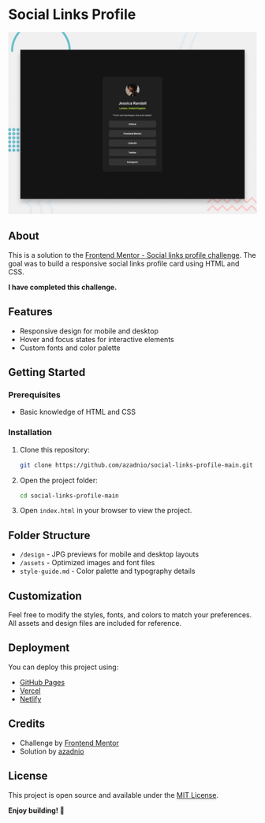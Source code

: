 # Social Links Profile

![Preview of the Social Links Profile project](./preview.jpg)

## About

This is a solution to the [Frontend Mentor - Social links profile challenge](https://www.frontendmentor.io/challenges/social-links-profile-UG32l9m6d). The goal was to build a responsive social links profile card using HTML and CSS.

**I have completed this challenge.**

## Features

- Responsive design for mobile and desktop
- Hover and focus states for interactive elements
- Custom fonts and color palette

## Getting Started

### Prerequisites

- Basic knowledge of HTML and CSS

### Installation

1. Clone this repository:
    ```bash
    git clone https://github.com/azadnio/social-links-profile-main.git
    ```
2. Open the project folder:
    ```bash
    cd social-links-profile-main
    ```
3. Open `index.html` in your browser to view the project.

## Folder Structure

- `/design` - JPG previews for mobile and desktop layouts
- `/assets` - Optimized images and font files
- `style-guide.md` - Color palette and typography details

## Customization

Feel free to modify the styles, fonts, and colors to match your preferences. All assets and design files are included for reference.

## Deployment

You can deploy this project using:

- [GitHub Pages](https://pages.github.com/)
- [Vercel](https://vercel.com/)
- [Netlify](https://www.netlify.com/)

## Credits

- Challenge by [Frontend Mentor](https://www.frontendmentor.io)
- Solution by [azadnio](https://github.com/azadnio)

## License

This project is open source and available under the [MIT License](LICENSE).

**Enjoy building! 🚀**

